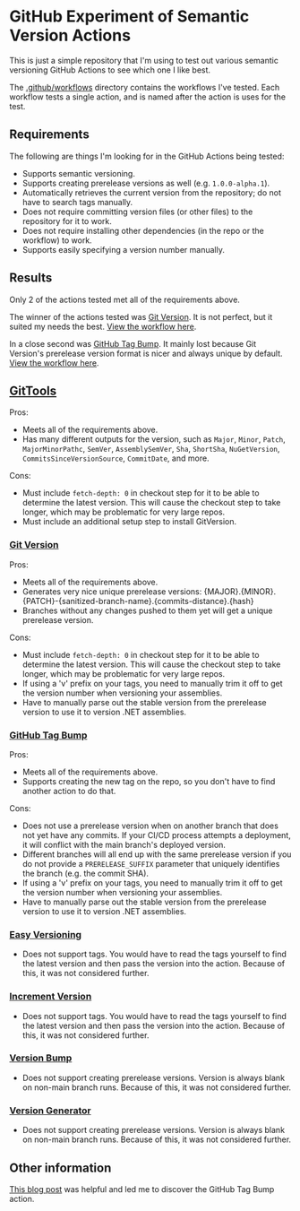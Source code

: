 # GitHub Experiment of Semantic Version Actions

This is just a simple repository that I'm using to test out various semantic versioning GitHub Actions to see which one I like best.

The [.github/workflows](.github/workflows/) directory contains the workflows I've tested.
Each workflow tests a single action, and is named after the action is uses for the test.

## Requirements

The following are things I'm looking for in the GitHub Actions being tested:

- Supports semantic versioning.
- Supports creating prerelease versions as well (e.g. `1.0.0-alpha.1`).
- Automatically retrieves the current version from the repository; do not have to search tags manually.
- Does not require committing version files (or other files) to the repository for it to work.
- Does not require installing other dependencies (in the repo or the workflow) to work.
- Supports easily specifying a version number manually.

## Results

Only 2 of the actions tested met all of the requirements above.

The winner of the actions tested was [Git Version](https://github.com/marketplace/actions/git-version).
It is not perfect, but it suited my needs the best.
[View the workflow here](.github/workflows/GitVersion-UsesTag.yml).

In a close second was [GitHub Tag Bump](https://github.com/marketplace/actions/github-tag-bump).
It mainly lost because Git Version's prerelease version format is nicer and always unique by default.
[View the workflow here](.github/workflows/GitHubTagBump-UsesTag.yml).

## [GitTools](https://github.com/marketplace/actions/gittools)

Pros:

- Meets all of the requirements above.
- Has many different outputs for the version, such as `Major`, `Minor`, `Patch`, `MajorMinorPathc`, `SemVer`, `AssemblySemVer`, `Sha`, `ShortSha`, `NuGetVersion`, `CommitsSinceVersionSource`, `CommitDate`, and more.

Cons:

- Must include `fetch-depth: 0` in checkout step for it to be able to determine the latest version.
  This will cause the checkout step to take longer, which may be problematic for very large repos.
- Must include an additional setup step to install GitVersion.

### [Git Version](https://github.com/marketplace/actions/git-version)

Pros:

- Meets all of the requirements above.
- Generates very nice unique prerelease versions: {MAJOR}.{MINOR}.{PATCH}-{sanitized-branch-name}.{commits-distance}.{hash}
- Branches without any changes pushed to them yet will get a unique prerelease version.

Cons:

- Must include `fetch-depth: 0` in checkout step for it to be able to determine the latest version.
  This will cause the checkout step to take longer, which may be problematic for very large repos.
- If using a 'v' prefix on your tags, you need to manually trim it off to get the version number when versioning your assemblies.
- Have to manually parse out the stable version from the prerelease version to use it to version .NET assemblies.

### [GitHub Tag Bump](https://github.com/marketplace/actions/github-tag-bump)

Pros:

- Meets all of the requirements above.
- Supports creating the new tag on the repo, so you don't have to find another action to do that.

Cons:

- Does not use a prerelease version when on another branch that does not yet have any commits.
  If your CI/CD process attempts a deployment, it will conflict with the main branch's deployed version.
- Different branches will all end up with the same prerelease version if you do not provide a `PRERELEASE_SUFFIX` parameter that uniquely identifies the branch (e.g. the commit SHA).
- If using a 'v' prefix on your tags, you need to manually trim it off to get the version number when versioning your assemblies.
- Have to manually parse out the stable version from the prerelease version to use it to version .NET assemblies.

### [Easy Versioning](https://github.com/marketplace/actions/easy-versioning)

- Does not support tags.
  You would have to read the tags yourself to find the latest version and then pass the version into the action.
  Because of this, it was not considered further.

### [Increment Version](https://github.com/marketplace/actions/increment-version)

- Does not support tags.
  You would have to read the tags yourself to find the latest version and then pass the version into the action.
  Because of this, it was not considered further.

### [Version Bump](https://github.com/marketplace/actions/version-bump)

- Does not support creating prerelease versions.
  Version is always blank on non-main branch runs.
  Because of this, it was not considered further.

### [Version Generator](https://github.com/marketplace/actions/version-generator)

- Does not support creating prerelease versions.
  Version is always blank on non-main branch runs.
  Because of this, it was not considered further.

## Other information

[This blog post](https://medium.com/@AranT/auto-tagging-and-using-semantic-versioning-with-github-actions-e40188d12cf4) was helpful and led me to discover the GitHub Tag Bump action.
